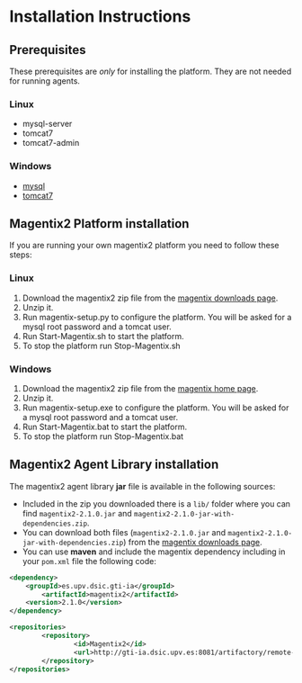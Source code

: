 # Installation Instructions

## Prerequisites
These prerequisites are *only* for installing the platform. They are not needed for running  agents.

### Linux
* mysql-server
* tomcat7
* tomcat7-admin

### Windows
* [mysql](https://dev.mysql.com/downloads/installer/)
* [tomcat7](https://tomcat.apache.org/download-70.cgi)

## Magentix2 Platform installation
If you are running your own magentix2 platform you need to follow these steps:


### Linux
1. Download the magentix2 zip file from the [magentix downloads page](http://www.gti-ia.upv.es/sma/tools/magentix2/downloads.php).
2. Unzip it.
3. Run magentix-setup.py to configure the platform. You will be asked for a mysql root password and a tomcat user.
4. Run Start-Magentix.sh to start the platform.
5. To stop the platform run Stop-Magentix.sh

### Windows
1. Download the magentix2 zip file from the [magentix home page](http://www.gti-ia.upv.es/sma/tools/magentix2/downloads.php).
2. Unzip it.
3. Run magentix-setup.exe to configure the platform. You will be asked for a mysql root password and a tomcat user.
4. Run Start-Magentix.bat to start the platform.
5. To stop the platform run Stop-Magentix.bat

## Magentix2 Agent Library installation

The magentix2 agent library **jar** file is available in the following sources:

* Included in the zip you downloaded there is a `lib/` folder where you can find `magentix2-2.1.0.jar` and  `magentix2-2.1.0-jar-with-dependencies.zip`.
* You can download both files (`magentix2-2.1.0.jar` and  `magentix2-2.1.0-jar-with-dependencies.zip`) from the [magentix downloads page](http://www.gti-ia.upv.es/sma/tools/magentix2/downloads.php).
* You can use **maven** and include the magentix dependency including in your `pom.xml` file the following code:

```xml
<dependency>
    <groupId>es.upv.dsic.gti-ia</groupId>
        <artifactId>magentix2</artifactId>
    <version>2.1.0</version>
</dependency>

<repositories>
        <repository>
                <id>Magentix2</id>
                <url>http://gti-ia.dsic.upv.es:8081/artifactory/remote-repos/</url>
        </repository>
</repositories>
```



